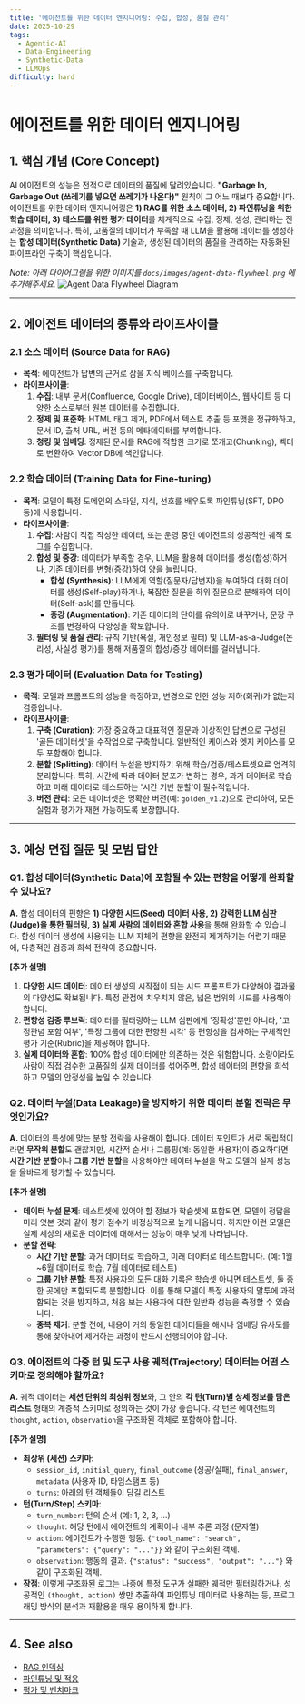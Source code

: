 ```yaml
---
title: '에이전트를 위한 데이터 엔지니어링: 수집, 합성, 품질 관리'
date: 2025-10-29
tags:
  - Agentic-AI
  - Data-Engineering
  - Synthetic-Data
  - LLMOps
difficulty: hard
---
```


# 에이전트를 위한 데이터 엔지니어링

## 1. 핵심 개념 (Core Concept)

AI 에이전트의 성능은 전적으로 데이터의 품질에 달려있습니다. **"Garbage In, Garbage Out (쓰레기를 넣으면 쓰레기가 나온다)"** 원칙이 그 어느 때보다 중요합니다. 에이전트를 위한 데이터 엔지니어링은 **1) RAG를 위한 소스 데이터, 2) 파인튜닝을 위한 학습 데이터, 3) 테스트를 위한 평가 데이터**를 체계적으로 수집, 정제, 생성, 관리하는 전 과정을 의미합니다. 특히, 고품질의 데이터가 부족할 때 LLM을 활용해 데이터를 생성하는 **합성 데이터(Synthetic Data)** 기술과, 생성된 데이터의 품질을 관리하는 자동화된 파이프라인 구축이 핵심입니다.

*Note: 아래 다이어그램을 위한 이미지를 `docs/images/agent-data-flywheel.png` 에 추가해주세요.*
![Agent Data Flywheel Diagram](../../images/agent-data-flywheel.png)

______________________________________________________________________

## 2. 에이전트 데이터의 종류와 라이프사이클

### 2.1 소스 데이터 (Source Data for RAG)

- **목적**: 에이전트가 답변의 근거로 삼을 지식 베이스를 구축합니다.
- **라이프사이클**:
  1. **수집**: 내부 문서(Confluence, Google Drive), 데이터베이스, 웹사이트 등 다양한 소스로부터 원본 데이터를 수집합니다.
  1. **정제 및 표준화**: HTML 태그 제거, PDF에서 텍스트 추출 등 포맷을 정규화하고, 문서 ID, 출처 URL, 버전 등의 메타데이터를 부여합니다.
  1. **청킹 및 임베딩**: 정제된 문서를 RAG에 적합한 크기로 쪼개고(Chunking), 벡터로 변환하여 Vector DB에 색인합니다.

### 2.2 학습 데이터 (Training Data for Fine-tuning)

- **목적**: 모델이 특정 도메인의 스타일, 지식, 선호를 배우도록 파인튜닝(SFT, DPO 등)에 사용합니다.
- **라이프사이클**:
  1. **수집**: 사람이 직접 작성한 데이터, 또는 운영 중인 에이전트의 성공적인 궤적 로그를 수집합니다.
  1. **합성 및 증강**: 데이터가 부족할 경우, LLM을 활용해 데이터를 생성(합성)하거나, 기존 데이터를 변형(증강)하여 양을 늘립니다.
     - **합성 (Synthesis)**: LLM에게 역할(질문자/답변자)을 부여하여 대화 데이터를 생성(Self-play)하거나, 복잡한 질문을 하위 질문으로 분해하여 데이터(Self-ask)를 만듭니다.
     - **증강 (Augmentation)**: 기존 데이터의 단어를 유의어로 바꾸거나, 문장 구조를 변경하여 다양성을 확보합니다.
  1. **필터링 및 품질 관리**: 규칙 기반(욕설, 개인정보 필터) 및 LLM-as-a-Judge(논리성, 사실성 평가)를 통해 저품질의 합성/증강 데이터를 걸러냅니다.

### 2.3 평가 데이터 (Evaluation Data for Testing)

- **목적**: 모델과 프롬프트의 성능을 측정하고, 변경으로 인한 성능 저하(회귀)가 없는지 검증합니다.
- **라이프사이클**:
  1. **구축 (Curation)**: 가장 중요하고 대표적인 질문과 이상적인 답변으로 구성된 '골든 데이터셋'을 수작업으로 구축합니다. 일반적인 케이스와 엣지 케이스를 모두 포함해야 합니다.
  1. **분할 (Splitting)**: 데이터 누설을 방지하기 위해 학습/검증/테스트셋으로 엄격히 분리합니다. 특히, 시간에 따라 데이터 분포가 변하는 경우, 과거 데이터로 학습하고 미래 데이터로 테스트하는 '시간 기반 분할'이 필수적입니다.
  1. **버전 관리**: 모든 데이터셋은 명확한 버전(예: `golden_v1.2`)으로 관리하여, 모든 실험과 평가가 재현 가능하도록 보장합니다.

______________________________________________________________________

## 3. 예상 면접 질문 및 모범 답안

### Q1. 합성 데이터(Synthetic Data)에 포함될 수 있는 편향을 어떻게 완화할 수 있나요?

**A.** 합성 데이터의 편향은 **1) 다양한 시드(Seed) 데이터 사용, 2) 강력한 LLM 심판(Judge)을 통한 필터링, 3) 실제 사람의 데이터와 혼합 사용**을 통해 완화할 수 있습니다. 합성 데이터 생성에 사용되는 LLM 자체의 편향을 완전히 제거하기는 어렵기 때문에, 다층적인 검증과 희석 전략이 중요합니다.

**\[추가 설명\]**

1. **다양한 시드 데이터**: 데이터 생성의 시작점이 되는 시드 프롬프트가 다양해야 결과물의 다양성도 확보됩니다. 특정 관점에 치우치지 않은, 넓은 범위의 시드를 사용해야 합니다.
1. **편향성 검증 루브릭**: 데이터를 필터링하는 LLM 심판에게 '정확성'뿐만 아니라, '고정관념 포함 여부', '특정 그룹에 대한 편향된 시각' 등 편향성을 검사하는 구체적인 평가 기준(Rubric)을 제공해야 합니다.
1. **실제 데이터와 혼합**: 100% 합성 데이터에만 의존하는 것은 위험합니다. 소량이라도 사람이 직접 검수한 고품질의 실제 데이터를 섞어주면, 합성 데이터의 편향을 희석하고 모델의 안정성을 높일 수 있습니다.

### Q2. 데이터 누설(Data Leakage)을 방지하기 위한 데이터 분할 전략은 무엇인가요?

**A.** 데이터의 특성에 맞는 분할 전략을 사용해야 합니다. 데이터 포인트가 서로 독립적이라면 **무작위 분할**도 괜찮지만, 시간적 순서나 그룹핑(예: 동일한 사용자)이 중요하다면 **시간 기반 분할**이나 **그룹 기반 분할**을 사용해야만 데이터 누설을 막고 모델의 실제 성능을 올바르게 평가할 수 있습니다.

**\[추가 설명\]**

- **데이터 누설 문제**: 테스트셋에 있어야 할 정보가 학습셋에 포함되면, 모델이 정답을 미리 엿본 것과 같아 평가 점수가 비정상적으로 높게 나옵니다. 하지만 이런 모델은 실제 세상의 새로운 데이터에 대해서는 성능이 매우 낮게 나타납니다.
- **분할 전략**:
  - **시간 기반 분할**: 과거 데이터로 학습하고, 미래 데이터로 테스트합니다. (예: 1월~6월 데이터로 학습, 7월 데이터로 테스트)
  - **그룹 기반 분할**: 특정 사용자의 모든 대화 기록은 학습셋 아니면 테스트셋, 둘 중 한 곳에만 포함되도록 분할합니다. 이를 통해 모델이 특정 사용자의 말투에 과적합되는 것을 방지하고, 처음 보는 사용자에 대한 일반화 성능을 측정할 수 있습니다.
  - **중복 제거**: 분할 전에, 내용이 거의 동일한 데이터들을 해시나 임베딩 유사도를 통해 찾아내어 제거하는 과정이 반드시 선행되어야 합니다.

### Q3. 에이전트의 다중 턴 및 도구 사용 궤적(Trajectory) 데이터는 어떤 스키마로 정의해야 할까요?

**A.** 궤적 데이터는 **세션 단위의 최상위 정보**와, 그 안의 **각 턴(Turn)별 상세 정보를 담은 리스트** 형태의 계층적 스키마로 정의하는 것이 가장 좋습니다. 각 턴은 에이전트의 `thought`, `action`, `observation`을 구조화된 객체로 포함해야 합니다.

**\[추가 설명\]**

- **최상위 (세션) 스키마**:
  - `session_id`, `initial_query`, `final_outcome` (성공/실패), `final_answer`, `metadata` (사용자 ID, 타임스탬프 등)
  - `turns`: 아래의 턴 객체들이 담길 리스트
- **턴(Turn/Step) 스키마**:
  - `turn_number`: 턴의 순서 (예: 1, 2, 3, ...)
  - `thought`: 해당 턴에서 에이전트의 계획이나 내부 추론 과정 (문자열)
  - `action`: 에이전트가 수행한 행동. `{"tool_name": "search", "parameters": {"query": "..."}}` 와 같이 구조화된 객체.
  - `observation`: 행동의 결과. `{"status": "success", "output": "..."}` 와 같이 구조화된 객체.
- **장점**: 이렇게 구조화된 로그는 나중에 특정 도구가 실패한 궤적만 필터링하거나, 성공적인 `(thought, action)` 쌍만 추출하여 파인튜닝 데이터로 사용하는 등, 프로그래밍 방식의 분석과 재활용을 매우 용이하게 합니다.

______________________________________________________________________

## 4. See also

- [RAG 인덱싱](../5-4-retrieval-augmented-generation-rag/embeddings-and-vector-dbs.md)
- [파인튜닝 및 적응](../5-7-llm-%EC%95%84%ED%82%A4%ED%85%8D%EC%B2%98-and-%EC%B5%9C%EC%A0%81%ED%99%94/fine-tuning-and-adaptation.md)
- [평가 및 벤치마크](../5-5-%ED%94%84%EB%A1%AC%ED%94%84%ED%8A%B8-%EC%97%94%EC%A7%80%EB%8B%88%EC%96%B4%EB%A7%81-and-%ED%8F%89%EA%B0%80/prompt-evaluation-and-benchmarks.md)
